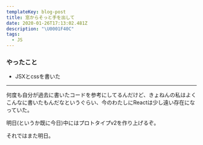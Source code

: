 ```yaml
---
templateKey: blog-post
title: 窓からそっと手を出して
date: 2020-01-26T17:13:02.481Z
description: "\U0001F40C"
tags:
  - JS
---
```

### やったこと

* JSXとcssを書いた

------

何度も自分が過去に書いたコードを参考にしてるんだけど、きょねんの私はよくこんなに書いたもんだなというぐらい、今のわたしにReactは少し遠い存在になっていた。


明日(というか既に今日)中にはプロトタイプv2を作り上げるぞ。




それではまた明日。

